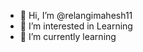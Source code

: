 - 👋 Hi, I’m @relangimahesh11
- 👀 I’m interested in Learning
- 🌱 I’m currently learning 

<!---
relangimahesh11/relangimahesh11 is a ✨ special ✨ repository because its `README.md` (this file) appears on your GitHub profile.
You can click the Preview link to take a look at your changes.
--->
